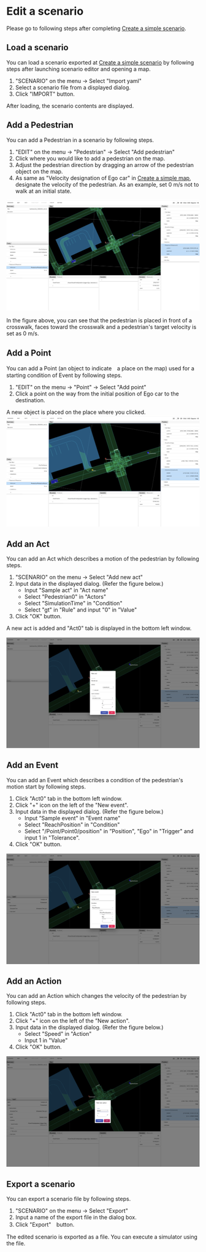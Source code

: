 # Edit a scenario

Please go to following steps after completing [Create a simple scenario](CreateSimpleScenario.md 'CreateSimpleScenario.md').

## Load a scenario

You can load a scenario exported at [Create a simple scenario](CreateSimpleScenario.md 'CreateSimpleScenario.md') by following steps after launching scenario editor and opening a map.

1. "SCENARIO" on the menu -> Select "Import yaml"
2. Select a scenario file from a displayed dialog.
3. Click "IMPORT" button.

After loading, the scenario contents are displayed.

## Add a Pedestrian

You can add a Pedestrian in a scenario by following steps.

1. "EDIT" on the menu -> "Pedestrian" -> Select "Add pedestrian"
2. Click where you would like to add a pedestrian on the map.
3. Adjust the pedestrian direction by dragging an arrow of the pedestrian object on the map.
4. As same as "Velocity designation of Ego car" in [Create a simple map](CreateSimpleScenario.md 'CreateSimpleScenario.md'), designate the velocity of the pedestrian. As an example, set 0 m/s not to walk at an initial state.

![](screenshot04.png)

In the figure above, you can see that the pedestrian is placed in front of a crosswalk, faces toward the crosswalk and a pedestrian's target velocity is set as 0 m/s. 

## Add a Point

You can add a Point (an object to indicate　a place on the map) used for a starting condition of Event by following steps.

1. "EDIT" on the menu -> "Point" -> Select "Add point"
2. Click a point on the way from the initial position of Ego car to the destination.

A new object is placed on the place where you clicked.
![](screenshot05.png)

## Add an Act

You can add an Act which describes a motion of the pedestrian by following steps.

1. "SCENARIO" on the menu -> Select "Add new act"
2. Input data in the displayed dialog. (Refer the figure below.)
   - Input "Sample act" in "Act name"
   - Select "Pedestrian0" in "Actors"
   - Select "SimulationTime" in "Condition"
   - Select "gt" in "Rule" and input "0" in ”Value"
3. Click "OK" button.

A new act is added and "Act0" tab is displayed in the bottom left window.

![](screenshot06.png)

## Add an Event

You can add an Event which describes a condition of the pedestrian's motion start by following steps.

1. Click "Act0" tab in the bottom left window.
2. Click "+" icon on the left of the "New event".
3. Input data in the displayed dialog. (Refer the figure below.)
   - Input ”Sample event" in "Event name"
   - Select "ReachPosition" in "Condition"
   - Select "/Point/Point0/position" in ”Position", "Ego" in "Trigger" and input 1 in "Tolerance".
4. Click "OK" button.

![](screenshot07.png)

## Add an Action

You can add an Action which changes the velocity of the pedestrian by following steps.

1. Click "Act0" tab in the bottom left window.
2. Click "+" icon on the left of the ”New action".
3. Input data in the displayed dialog. (Refer the figure below.)
   - Select "Speed" in "Action"
   - Input 1 in "Value"
4. Click "OK" button.

![](screenshot08.png)

## Export a scenario

You can export a scenario file by following steps.

1. "SCENARIO" on the menu -> Select "Export"
2. Input a name of the export file in the dialog box.
3. Click "Export"　button.

The edited scenario is exported as a file. You can execute a simulator using the file.
